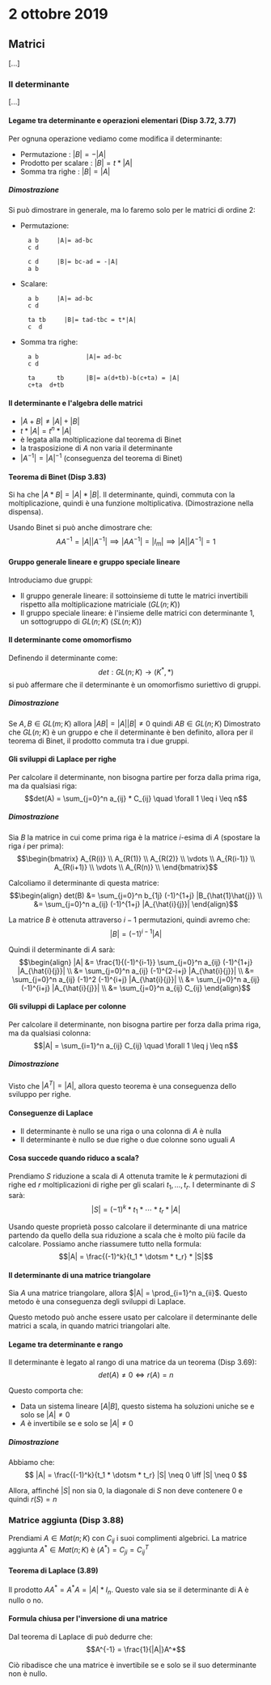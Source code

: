 # 2 ottobre 2019

## Matrici
[...]

### Il determinante
[...]

#### Legame tra determinante e operazioni elementari (Disp 3.72, 3.77)
Per ognuna operazione vediamo come modifica il determinante:

- Permutazione         : $|B| = -|A|$
- Prodotto per scalare : $|B| = t*|A|$
- Somma tra righe      : $|B| = |A|$

##### Dimostrazione
Si può dimostrare in generale, ma lo faremo solo per le matrici di ordine 2:

- Permutazione:

        a b     |A|= ad-bc
        c d

        c d     |B|= bc-ad = -|A|
        a b

- Scalare:

        a b     |A|= ad-bc
        c d

        ta tb     |B|= tad-tbc = t*|A|
        c  d

- Somma tra righe:

        a b             |A|= ad-bc
        c d

        ta      tb      |B|= a(d+tb)-b(c+ta) = |A|
        c+ta  d+tb

#### Il determinante e l'algebra delle matrici
- $|A+B| \neq |A| + |B|$
- $t*|A| = t^n * |A|$
- è legata alla moltiplicazione dal teorema di Binet
- la trasposizione di $A$ non varia il determinante
- $|A^{-1}| = |A|^{-1}$ (conseguenza del teorema di Binet)

#### Teorema di Binet (Disp 3.83)
Si ha che $|A*B| = |A|*|B|$. Il determinante, quindi, commuta con la moltiplicazione,
quindi è una funzione moltiplicativa. (Dimostrazione nella dispensa).

Usando Binet si può anche dimostrare che:
$$AA^{-1} = |A||A^{-1}| \implies |AA^{-1}| = |I_m| \implies |A||A^{-1}| = 1$$

#### Gruppo generale lineare e gruppo speciale lineare
Introduciamo due gruppi:

- Il gruppo generale lineare: il sottoinsieme di tutte le matrici invertibili
    rispetto alla moltiplicazione matriciale ($GL(n;K)$)
- Il gruppo speciale lineare: è l'insieme delle matrici con determinante 1, un
    sottogruppo di $GL(n;K)$ ($SL(n;K)$)

#### Il determinante come omomorfismo
Definendo il determinante come:
$$det: GL(n;K) \to (K^*, *)$$
si può affermare che il determinante è un omomorfismo suriettivo di gruppi.

##### Dimostrazione
Se $A,B\in GL(m;K)$ allora $|AB| = |A||B| \neq 0$ quindi $AB \in GL(n;K)$
Dimostrato che $GL(n;K)$ è un gruppo e che il determinante è ben definito, allora 
per il teorema di Binet, il prodotto commuta tra i due gruppi.

#### Gli sviluppi di Laplace per righe
Per calcolare il determinante, non bisogna partire per forza dalla prima
riga, ma da qualsiasi riga:
$$det(A) = \sum_{j=0}^n a_{ij} * C_{ij} \quad \forall 1 \leq i \leq n$$

##### Dimostrazione
Sia $B$ la matrice in cui come prima riga è la matrice $i$-esima di $A$
(spostare la riga $i$ per prima):
$$\begin{bmatrix}
    A_{R(i)} \\
    A_{R(1)} \\ 
    A_{R(2)} \\
    \vdots \\
    A_{R(i-1)} \\
    A_{R(i+1)} \\
    \vdots \\
    A_{R(n)} \\
\end{bmatrix}$$

Calcoliamo il determinante di questa matrice:
$$\begin{align}
    det(B) &= \sum_{j=0}^n b_{1j} (-1)^{1+j} |B_{\hat{1}\hat{j}} \\
    &= \sum_{j=0}^n a_{ij} (-1)^{1+j} |A_{\hat{i}{j}}|
\end{align}$$

La matrice $B$ è ottenuta attraverso $i-1$ permutazioni, quindi avremo che:
$$|B| = (-1)^{i-1} |A|$$

Quindi il determinante di $A$ sarà:
$$\begin{align}
    |A| &= \frac{1}{(-1)^{i-1}} \sum_{j=0}^n a_{ij} (-1)^{1+j} |A_{\hat{i}{j}}| \\
    &= \sum_{j=0}^n a_{ij} (-1)^{2-i+j} |A_{\hat{i}{j}}| \\
    &= \sum_{j=0}^n a_{ij} (-1)^2 (-1)^{i+j} |A_{\hat{i}{j}}| \\
    &= \sum_{j=0}^n a_{ij} (-1)^{i+j} |A_{\hat{i}{j}}| \\
    &= \sum_{j=0}^n a_{ij} C_{ij}
\end{align}$$

#### Gli sviluppi di Laplace per colonne
Per calcolare il determinante, non bisogna partire per forza dalla prima
riga, ma da qualsiasi colonna:
$$|A| = \sum_{i=1}^n a_{ij} C_{ij} \quad \forall 1 \leq j \leq n$$

##### Dimostrazione
Visto che $|A^T| = |A|$, allora questo teorema è una conseguenza dello sviluppo
per righe.

#### Conseguenze di Laplace
- Il determinante è nullo se una riga o una colonna di $A$ è nulla
- Il determinante è nullo se due righe o due colonne sono uguali $A$

#### Cosa succede quando riduco a scala?
Prendiamo $S$ riduzione a scala di $A$ ottenuta tramite le $k$ permutazioni di
righe ed $r$ moltiplicazioni di righe per gli scalari $t_1, \dotsc, t_r$. I
determinante di $S$ sarà:
$$|S| = (-1)^k * t_1 * \dotsm * t_r * |A|$$

Usando queste proprietà posso calcolare il determinante di una matrice partendo
da quello della sua riduzione a scala che è molto più facile da calcolare. Possiamo
anche riassumere tutto nella formula:
$$|A| = \frac{(-1)^k}{t_1 * \dotsm * t_r} * |S|$$

#### Il determinante di una matrice triangolare
Sia $A$ una matrice triangolare, allora $|A| = \prod_{i=1}^n a_{ii}$. Questo metodo
è una conseguenza degli sviluppi di Laplace.

Questo metodo può anche essere usato per calcolare il determinante delle matrici
a scala, in quando matrici triangolari alte.

#### Legame tra determinante e rango
Il determinante è legato al rango di una matrice da un teorema (Disp 3.69):
$$det(A) \neq 0 \iff r(A) = n$$

Questo comporta che:

- Data un sistema lineare $[A|B]$, questo sistema ha soluzioni uniche se e solo
    se $|A| \neq 0$
- $A$ è invertibile se e solo se $|A| \neq 0$

##### Dimostrazione
Abbiamo che:
$$ |A| = \frac{(-1)^k}{t_1 * \dotsm * t_r} |S| \neq 0 \iff |S| \neq 0 $$

Allora, affinché $|S|$ non sia 0, la diagonale di $S$ non deve contenere 0 e quindi
$r(S) = n$ 

### Matrice aggiunta (Disp 3.88)
Prendiami $A \in Mat(n;K)$ con $C_{ij}$ i suoi complimenti algebrici. La matrice
aggiunta $A^* \in Mat(n;K)$ è $(A^*) = C_{ji} = C_{ij}^T$

#### Teorema di Laplace (3.89)
Il prodotto $AA^* = A^* A = |A| * I_n$. Questo vale sia se il determinante di A
è nullo o no.

#### Formula chiusa per l'inversione di una matrice
Dal teorema di Laplace di può dedurre che:
$$A^{-1} = \frac{1}{|A|}A^*$$

Ciò ribadisce che una matrice è invertibile se e solo se il suo determinante non
è nullo.

